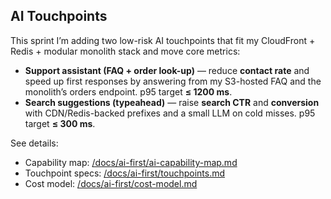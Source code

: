 ## AI Touchpoints

This sprint I’m adding two low-risk AI touchpoints that fit my CloudFront + Redis + modular monolith stack and move core metrics:

- **Support assistant (FAQ + order look-up)** — reduce **contact rate** and speed up first responses by answering from my S3-hosted FAQ and the monolith’s orders endpoint. p95 target **≤ 1200 ms**.
- **Search suggestions (typeahead)** — raise **search CTR** and **conversion** with CDN/Redis-backed prefixes and a small LLM on cold misses. p95 target **≤ 300 ms**.

See details:
- Capability map: [/docs/ai-first/ai-capability-map.md](/docs/ai-first/ai-capability-map.md)  
- Touchpoint specs: [/docs/ai-first/touchpoints.md](/docs/ai-first/touchpoints.md)  
- Cost model: [/docs/ai-first/cost-model.md](/docs/ai-first/cost-model.md)